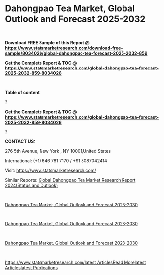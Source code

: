 <h1>Dahongpao Tea Market, Global Outlook and Forecast 2025-2032</h1><br/><p><strong>Download FREE Sample of this Report @ <a href="https://www.statsmarketresearch.com/download-free-sample/8034026/global-dahongpao-tea-forecast-2025-2032-859">https://www.statsmarketresearch.com/download-free-sample/8034026/global-dahongpao-tea-forecast-2025-2032-859</a></strong></p>
 
 
 
 <div><b>Get the Complete Report & TOC @ <a href="https://www.statsmarketresearch.com/global-dahongpao-tea-forecast-2025-2032-859-8034026">https://www.statsmarketresearch.com/global-dahongpao-tea-forecast-2025-2032-859-8034026</a></b></div>
 
 
 
 <p><br />
 
 <b>Table of content</b></p>
 
 
 
 <p>? </p>
 
 
 
 <div><b>Get the Complete Report & TOC @ <a href="https://www.statsmarketresearch.com/global-dahongpao-tea-forecast-2025-2032-859-8034026">https://www.statsmarketresearch.com/global-dahongpao-tea-forecast-2025-2032-859-8034026</a></b></div>
 
 
 
 <p>? </p>
 
 
 
 <p><b>CONTACT US:</b><br />
 
 276 5th Avenue, New York , NY 10001,United States<br />
 
 International: (+1) 646 781 7170 / +91 8087042414<br />
 
 Visit: <a href="https://www.statsmarketresearch.com/">https://www.statsmarketresearch.com/</a><br />
 
 Similar Reports: <a href="https://www.statsmarketresearch.com/global-dahongpao-tea-forecast-2025-2032-859-8034026">Global Dahongpao Tea Market Research Report 2024(Status and Outlook)</a><br />
 
 <br />
 
 <a href="https://www.statsmarketresearch.com/global-dahongpao-tea-forecast-2025-2032-859-8034026">Dahongpao Tea Market, Global Outlook and Forecast 2023-2030</a><br />
 
 <br />
 
 <a href="https://www.statsmarketresearch.com/global-dahongpao-tea-forecast-2025-2032-859-8034026">Dahongpao Tea Market, Global Outlook and Forecast 2023-2030</a><br />
 
 <br />
 
 <a href="https://www.statsmarketresearch.com/global-dahongpao-tea-forecast-2025-2032-859-8034026">Dahongpao Tea Market, Global Outlook and Forecast 2023-2030</a><br />
 
 <br />
 
 <a href="https://gyeongbokgung.com">https://www.statsmarketresearch.com/</a><a href="https://hallyeomaritime.com">latest Articles</a><a href="https://jingwansa.com">Read More</a><a href="https://nguoiviet.jp/">latest Articles</a><a href="https://www.intelmarketresearch.com/">latest Publications</a></p>